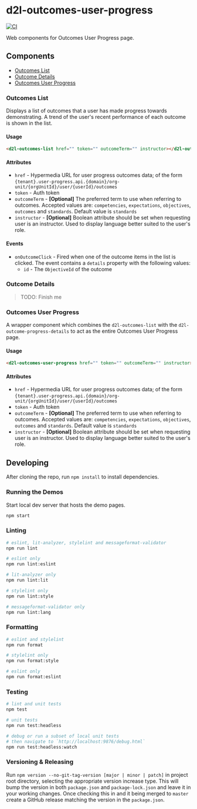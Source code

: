 # d2l-outcomes-user-progress

[![CI][CI Badge]][CI Workflows]

Web components for Outcomes User Progress page.

## Components

- [Outcomes List](#outcomes-list)
- [Outcome Details](#outcome-details)
- [Outcomes User Progress](#outcomes-user-progress)

### Outcomes List<a name="outcomes-list"></a>

Displays a list of outcomes that a user has made progress towards demonstrating. A trend of the user's recent performance of each outcome is shown in the list.

#### Usage

```html
<d2l-outcomes-list href="" token="" outcomeTerm="" instructor></d2l-outcomes-list>
```

#### Attributes

- `href` - Hypermedia URL for user progress outcomes data; of the form `{tenant}.user-progress.api.{domain}/org-unit/{orgUnitId}/user/{userId}/outcomes`
- `token` - Auth token
- `outcomeTerm` - **[Optional]** The preferred term to use when referring to outcomes. Accepted values are: `competencies`, `expectations`, `objectives`, `outcomes` and `standards`. Default value is `standards`
- `instructor` - **[Optional]** Boolean attribute should be set when requesting user is an instructor. Used to display language better suited to the user's role.

#### Events

- `onOutcomeClick` - Fired when one of the outcome items in the list is clicked. The event contains a `details` property with the following values:
    - `id` - The `ObjectiveId` of the outcome

### Outcome Details<a name="outcome-details"></a>

> TODO: Finish me

### Outcomes User Progress<a name="outcomes-user-progress"></a>

A wrapper component which combines the `d2l-outcomes-list` with the `d2l-outcome-progress-details` to act as the entire Outcomes User Progress page.

#### Usage

```html
<d2l-outcomes-user-progress href="" token="" outcomeTerm="" instructor></d2l-outcomes-user-progress>
```

#### Attributes

- `href` - Hypermedia URL for user progress outcomes data; of the form `{tenant}.user-progress.api.{domain}/org-unit/{orgUnitId}/user/{userId}/outcomes`
- `token` - Auth token
- `outcomeTerm` - **[Optional]** The preferred term to use when referring to outcomes. Accepted values are: `competencies`, `expectations`, `objectives`, `outcomes` and `standards`. Default value is `standards`
- `instructor` - **[Optional]** Boolean attribute should be set when requesting user is an instructor. Used to display language better suited to the user's role.

## Developing

After cloning the repo, run `npm install` to install dependencies.

### Running the Demos

Start local dev server that hosts the demo pages.

```sh
npm start
```

### Linting

```sh
# eslint, lit-analyzer, stylelint and messageformat-validator
npm run lint

# eslint only
npm run lint:eslint

# lit-analyzer only
npm run lint:lit

# stylelint only
npm run lint:style

# messageformat-validator only
npm run lint:lang
```

### Formatting

```sh
# eslint and stylelint
npm run format

# stylelint only
npm run format:style

# eslint only
npm run format:eslint
```

### Testing

```sh
# lint and unit tests
npm test

# unit tests
npm run test:headless

# debug or run a subset of local unit tests
# then navigate to `http://localhost:9876/debug.html`
npm run test:headless:watch
```

### Versioning & Releasing

Run `npm version --no-git-tag-version [major | minor | patch]` in project
root directory, selecting the appropriate version increase type. This will bump
the version in both `package.json` and `package-lock.json` and leave it in your
working changes. Once checking this in and it being merged to `master` create
a GitHub release matching the version in the `package.json`.

<!-- links -->
[CI Badge]: https://github.com/Brightspace/d2l-outcomes-user-progress/workflows/CI/badge.svg?branch=master
[CI Workflows]: https://github.com/Brightspace/d2l-outcomes-user-progress/actions?query=workflow%3ACI+branch%3Amaster
